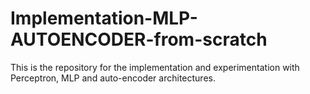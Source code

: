 # Implementation-MLP-AUTOENCODER-from-scratch
This is the repository for the implementation and experimentation with Perceptron, MLP and auto-encoder architectures. 

